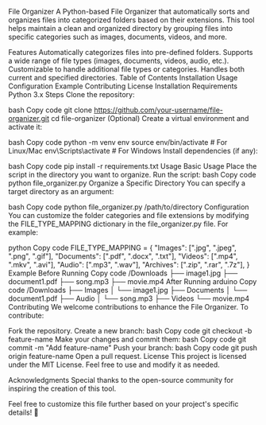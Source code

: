 File Organizer
A Python-based File Organizer that automatically sorts and organizes files into categorized folders based on their extensions. This tool helps maintain a clean and organized directory by grouping files into specific categories such as images, documents, videos, and more.

Features
Automatically categorizes files into pre-defined folders.
Supports a wide range of file types (images, documents, videos, audio, etc.).
Customizable to handle additional file types or categories.
Handles both current and specified directories.
Table of Contents
Installation
Usage
Configuration
Example
Contributing
License
Installation
Requirements
Python 3.x
Steps
Clone the repository:

bash
Copy code
git clone https://github.com/your-username/file-organizer.git
cd file-organizer
(Optional) Create a virtual environment and activate it:

bash
Copy code
python -m venv env
source env/bin/activate    # For Linux/Mac
env\Scripts\activate       # For Windows
Install dependencies (if any):

bash
Copy code
pip install -r requirements.txt
Usage
Basic Usage
Place the script in the directory you want to organize.
Run the script:
bash
Copy code
python file_organizer.py
Organize a Specific Directory
You can specify a target directory as an argument:

bash
Copy code
python file_organizer.py /path/to/directory
Configuration
You can customize the folder categories and file extensions by modifying the FILE_TYPE_MAPPING dictionary in the file_organizer.py file. For example:

python
Copy code
FILE_TYPE_MAPPING = {
    "Images": [".jpg", ".jpeg", ".png", ".gif"],
    "Documents": [".pdf", ".docx", ".txt"],
    "Videos": [".mp4", ".mkv", ".avi"],
    "Audio": [".mp3", ".wav"],
    "Archives": [".zip", ".rar", ".7z"],
}
Example
Before Running
Copy code
/Downloads
  ├── image1.jpg
  ├── document1.pdf
  ├── song.mp3
  ├── movie.mp4
After Running
arduino
Copy code
/Downloads
  ├── Images
  │    └── image1.jpg
  ├── Documents
  │    └── document1.pdf
  ├── Audio
  │    └── song.mp3
  ├── Videos
       └── movie.mp4
Contributing
We welcome contributions to enhance the File Organizer. To contribute:

Fork the repository.
Create a new branch:
bash
Copy code
git checkout -b feature-name
Make your changes and commit them:
bash
Copy code
git commit -m "Add feature-name"
Push your branch:
bash
Copy code
git push origin feature-name
Open a pull request.
License
This project is licensed under the MIT License. Feel free to use and modify it as needed.

Acknowledgments
Special thanks to the open-source community for inspiring the creation of this tool.

Feel free to customize this file further based on your project's specific details! 🚀
